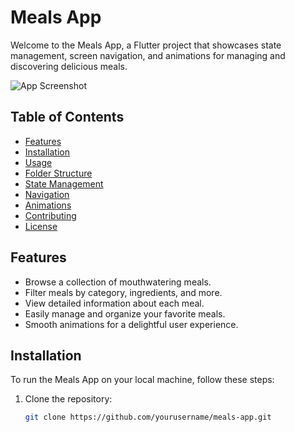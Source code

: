 # Meals App

Welcome to the Meals App, a Flutter project that showcases state management, screen navigation, and animations for managing and discovering delicious meals.

![App Screenshot]()

## Table of Contents
- [Features](#features)
- [Installation](#installation)
- [Usage](#usage)
- [Folder Structure](#folder-structure)
- [State Management](#state-management)
- [Navigation](#navigation)
- [Animations](#animations)
- [Contributing](#contributing)
- [License](#license)

## Features

- Browse a collection of mouthwatering meals.
- Filter meals by category, ingredients, and more.
- View detailed information about each meal.
- Easily manage and organize your favorite meals.
- Smooth animations for a delightful user experience.

## Installation

To run the Meals App on your local machine, follow these steps:

1. Clone the repository:

   ```bash
   git clone https://github.com/yourusername/meals-app.git

